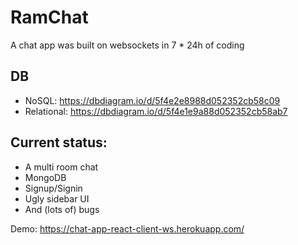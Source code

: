 # RamChat
A chat app was built on websockets in 7 * 24h of coding

## DB

- NoSQL: https://dbdiagram.io/d/5f4e2e8988d052352cb58c09
- Relational: https://dbdiagram.io/d/5f4e1e9a88d052352cb58ab7

## Current status:

- A multi room chat
- MongoDB
- Signup/Signin
- Ugly sidebar UI
- And (lots of) bugs

Demo: https://chat-app-react-client-ws.herokuapp.com/
